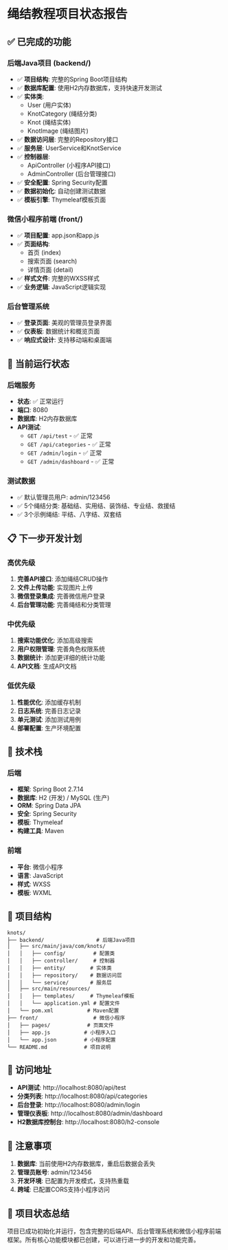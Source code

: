 # 绳结教程项目状态报告

## ✅ 已完成的功能

### 后端Java项目 (backend/)
- ✅ **项目结构**: 完整的Spring Boot项目结构
- ✅ **数据库配置**: 使用H2内存数据库，支持快速开发测试
- ✅ **实体类**: 
  - User (用户实体)
  - KnotCategory (绳结分类)
  - Knot (绳结实体)
  - KnotImage (绳结图片)
- ✅ **数据访问层**: 完整的Repository接口
- ✅ **服务层**: UserService和KnotService
- ✅ **控制器层**: 
  - ApiController (小程序API接口)
  - AdminController (后台管理接口)
- ✅ **安全配置**: Spring Security配置
- ✅ **数据初始化**: 自动创建测试数据
- ✅ **模板引擎**: Thymeleaf模板页面

### 微信小程序前端 (front/)
- ✅ **项目配置**: app.json和app.js
- ✅ **页面结构**: 
  - 首页 (index)
  - 搜索页面 (search)
  - 详情页面 (detail)
- ✅ **样式文件**: 完整的WXSS样式
- ✅ **业务逻辑**: JavaScript逻辑实现

### 后台管理系统
- ✅ **登录页面**: 美观的管理员登录界面
- ✅ **仪表板**: 数据统计和概览页面
- ✅ **响应式设计**: 支持移动端和桌面端

## 🚀 当前运行状态

### 后端服务
- **状态**: ✅ 正常运行
- **端口**: 8080
- **数据库**: H2内存数据库
- **API测试**: 
  - `GET /api/test` - ✅ 正常
  - `GET /api/categories` - ✅ 正常
  - `GET /admin/login` - ✅ 正常
  - `GET /admin/dashboard` - ✅ 正常

### 测试数据
- ✅ 默认管理员用户: admin/123456
- ✅ 5个绳结分类: 基础结、实用结、装饰结、专业结、救援结
- ✅ 3个示例绳结: 平结、八字结、双套结

## 📋 下一步开发计划

### 高优先级
1. **完善API接口**: 添加绳结CRUD操作
2. **文件上传功能**: 实现图片上传
3. **微信登录集成**: 完善微信用户登录
4. **后台管理功能**: 完善绳结和分类管理

### 中优先级
1. **搜索功能优化**: 添加高级搜索
2. **用户权限管理**: 完善角色权限系统
3. **数据统计**: 添加更详细的统计功能
4. **API文档**: 生成API文档

### 低优先级
1. **性能优化**: 添加缓存机制
2. **日志系统**: 完善日志记录
3. **单元测试**: 添加测试用例
4. **部署配置**: 生产环境配置

## 🔧 技术栈

### 后端
- **框架**: Spring Boot 2.7.14
- **数据库**: H2 (开发) / MySQL (生产)
- **ORM**: Spring Data JPA
- **安全**: Spring Security
- **模板**: Thymeleaf
- **构建工具**: Maven

### 前端
- **平台**: 微信小程序
- **语言**: JavaScript
- **样式**: WXSS
- **模板**: WXML

## 📁 项目结构

```
knots/
├── backend/                 # 后端Java项目
│   ├── src/main/java/com/knots/
│   │   ├── config/         # 配置类
│   │   ├── controller/     # 控制器
│   │   ├── entity/        # 实体类
│   │   ├── repository/    # 数据访问层
│   │   └── service/       # 服务层
│   ├── src/main/resources/
│   │   ├── templates/     # Thymeleaf模板
│   │   └── application.yml # 配置文件
│   └── pom.xml           # Maven配置
├── front/                  # 微信小程序
│   ├── pages/            # 页面文件
│   ├── app.js           # 小程序入口
│   └── app.json         # 小程序配置
└── README.md            # 项目说明
```

## 🎯 访问地址

- **API测试**: http://localhost:8080/api/test
- **分类列表**: http://localhost:8080/api/categories
- **后台登录**: http://localhost:8080/admin/login
- **管理仪表板**: http://localhost:8080/admin/dashboard
- **H2数据库控制台**: http://localhost:8080/h2-console

## 📝 注意事项

1. **数据库**: 当前使用H2内存数据库，重启后数据会丢失
2. **管理员账号**: admin/123456
3. **开发环境**: 已配置为开发模式，支持热重载
4. **跨域**: 已配置CORS支持小程序访问

## 🎉 项目状态总结

项目已成功初始化并运行，包含完整的后端API、后台管理系统和微信小程序前端框架。所有核心功能模块都已创建，可以进行进一步的开发和功能完善。
